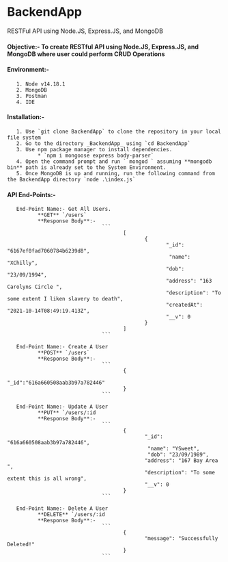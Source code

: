 # BackendApp
RESTFul API using Node.JS, Express.JS, and MongoDB

#### Objective:- To create RESTful API using Node.JS, Express.JS, and MongoDB where user could perform CRUD Operations

#### Environment:- 
       1. Node v14.18.1
       2. MongoDB
       3. Postman
       4. IDE

#### Installation:- 
       1. Use `git clone BackendApp` to clone the repository in your local file system
       2. Go to the directory _BackendApp_ using `cd BackendApp`
       3. Use npm package manager to install dependencies.
              * `npm i mongoose express body-parser`
       4. Open the command prompt and run ` mongod ` assuming **mongodb bin** path is already set to the System Environment.
       5. Once MongoDB is up and running, run the following command from the BackendApp directory `node .\index.js`

#### API End-Points:-
       End-Point Name:- Get All Users.
              **GET** `/users`
              **Response Body**:-
                                   ```
                                          [
                                                 {
                                                        "_id": "6167ef0fad7060784b6239d8",
                                                         "name": "XChilly",
                                                        "dob": "23/09/1994",
                                                        "address": "163 Carolyns Circle ",
                                                        "description": "To some extent I liken slavery to death",
                                                        "createdAt": "2021-10-14T08:49:19.413Z",
                                                        "__v": 0
                                                 }
                                          ]
                                   ```
       
       End-Point Name:- Create A User
              **POST** `/users`
              **Response Body**:-
                                   ``` 
                                          {
                                                 "_id":"616a660508aab3b97a782446"
                                          }
                                   ```
       
       End-Point Name:- Update A User
              **PUT** `/users/:id
              **Response Body**:- 
                                   ```
                                          {
                                                 "_id": "616a660508aab3b97a782446",
                                                  "name": "YSweet",
                                                  "dob": "23/09/1989",
                                                 "address": "167 Bay Area ",
                                                 "description": "To some extent this is all wrong",
                                                 "__v": 0
                                          }
                                   ```
       
       End-Point Name:- Delete A User
              **DELETE** `/users/:id
              **Response Body**:-
                                   ```
                                          {
                                                 "message": "Successfully Deleted!"
                                          }
                                   ```


         
           
              
     


